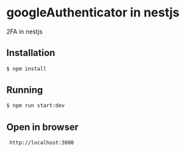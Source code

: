 # googleAuthenticator in nestjs
2FA in nestjs 

## Installation

```bash
$ npm install
```

## Running

```bash
$ npm run start:dev
```

 ## Open in browser

```bash
 http://localhost:3000
```
